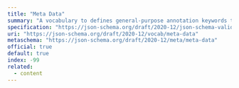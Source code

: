 ```yaml
---
title: "Meta Data"
summary: "A vocabulary to defines general-purpose annotation keywords that provide commonly used information for documentation and user interface display purposes."
specification: "https://json-schema.org/draft/2020-12/json-schema-validation.html#section-9"
uri: "https://json-schema.org/draft/2020-12/vocab/meta-data"
metaschema: "https://json-schema.org/draft/2020-12/meta/meta-data"
official: true
default: true
index: -99
related:
  - content
---
```

